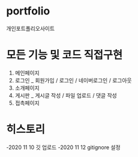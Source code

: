 # portfolio
개인포트폴리오사이트
# 모든 기능 및 코드 직접구현
1. 메인페이지
2. 로그인 _ 회원가입 / 로그인 / 네이버로그인 / 로그아웃
3. 소개페이지
4. 게시판 _ 게시글 작성 / 파일 업로드 / 댓글 작성
5. 접촉페이지
# 히스토리
-2020 11 10 깃 업로드
-2020 11 12 gitignore 설정
